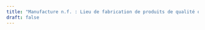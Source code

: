 ```yaml
---
title: "Manufacture n.f. : Lieu de fabrication de produits de qualité où le savoir-faire de la main-d'œuvre est primordiale"
draft: false
---
```



